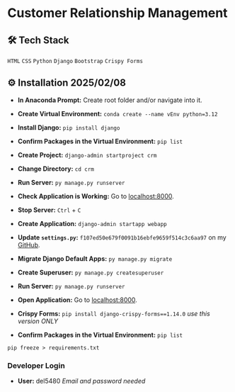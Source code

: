 # Customer Relationship Management

## 🛠️ Tech Stack

`HTML` `CSS` `Python` `Django` `Bootstrap` `Crispy Forms`

## ⚙️ Installation 2025/02/08

- **In Anaconda Prompt:** Create root folder and/or navigate into it.
- **Create Virtual Environment:** `conda create --name vEnv python=3.12`
- **Install Django:** `pip install django`
- **Confirm Packages in the Virtual Environment:** `pip list`
- **Create Project:** `django-admin startproject crm`
- **Change Directory:** `cd crm`
- **Run Server:**  `py manage.py runserver`
- **Check Application is Working:** Go to [localhost:8000](http://127.0.0.1:8000).
- **Stop Server:** `Ctrl` + `C`
- **Create Application:** `django-admin startapp webapp`
- **Update `settings.py`:** `f107ed50e679f0091b16ebfe9659f514c3c6aa97` on my [GitHub](https://github.com/waxx567/django-practice/tree/main/crm).
- **Migrate Django Default Apps:** `py manage.py migrate`
- **Create Superuser:** `py manage.py createsuperuser`
- **Run Server:**  `py manage.py runserver`
- **Open Application:** Go to [localhost:8000](http://127.0.0.1:8000).

- **Crispy Forms:** `pip install django-crispy-forms==1.14.0` *use this version ONLY*
- **Confirm Packages in the Virtual Environment:** `pip list`

`pip freeze > requirements.txt`

### Developer Login

- **User:** del5480 *Email and password needed*
